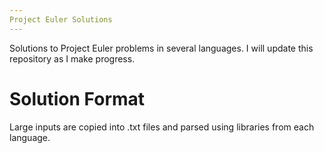 ```yaml
---
Project Euler Solutions
---
```


Solutions to Project Euler problems in several languages. I will update this repository as I make progress.

# Solution Format #

Large inputs are copied into .txt files and parsed using libraries from each language.
